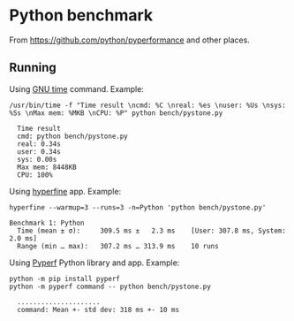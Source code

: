 # Python benchmark

From https://github.com/python/pyperformance and other places.

## Running

Using [GNU time](https://gnu.org/software/time/) command. Example:

```
/usr/bin/time -f "Time result \ncmd: %C \nreal: %es \nuser: %Us \nsys: %Ss \nMax mem: %MKB \nCPU: %P" python bench/pystone.py

  Time result
  cmd: python bench/pystone.py
  real: 0.34s
  user: 0.34s
  sys: 0.00s
  Max mem: 8448KB
  CPU: 100%
```

Using [hyperfine](https://github.com/sharkdp/hyperfine) app. Example:

```
hyperfine --warmup=3 --runs=3 -n=Python 'python bench/pystone.py'

Benchmark 1: Python
  Time (mean ± σ):     309.5 ms ±   2.3 ms    [User: 307.8 ms, System: 2.0 ms]
  Range (min … max):   307.2 ms … 313.9 ms    10 runs
```

Using [Pyperf](https://github.com/psf/pyperf) Python library and app. Example:

```
python -m pip install pyperf
python -m pyperf command -- python bench/pystone.py

  .....................
  command: Mean +- std dev: 318 ms +- 10 ms
```
